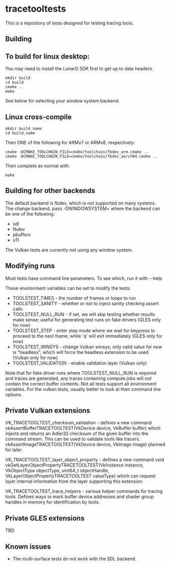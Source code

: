 tracetooltests
==============

This is a repository of tests designed for testing tracing tools.

Building
--------

To build for linux desktop:
--------------------------

You may need to install the LunarG SDK first to get up to date headers.

```
mkdir build
cd build
cmake ..
make
```

See below for selecting your window system backend.

Linux cross-compile
-------------------

```
mkdir build_name
cd build_name
```

Then ONE of the following for ARMv7 or ARMv8, respectively:
```
cmake -DCMAKE_TOOLCHAIN_FILE=cmake/toolchain/fbdev_arm.cmake ..
cmake -DCMAKE_TOOLCHAIN_FILE=cmake/toolchain/fbdev_aarch64.cmake ..
```

Then complete as normal with:
```
make
```

Building for other backends
---------------------------

The default backend is fbdev, which is not supported on many systems.
The change backend, pass -DWINDOWSYSTEM=<name of backend> where the
backend can be one of the following:

* sdl
* fbdev
* pbuffers
* x11

The Vulkan tests are currently not using any window system.

Modifying runs
--------------

Most tests have command line parameters. To see which, run it with --help

These environment variables can be set to modify the tests:

* TOOLSTEST_TIMES    - the number of frames or loops to run
* TOOLSTEST_SANITY   - whether or not to inject sanity checking assert calls
* TOOLSTEST_NULL_RUN - if set, we will skip testing whether results make sense;
  useful for generating test runs on fake drivers (GLES only for now)
* TOOLSTEST_STEP     - enter step mode where we wait for keypress to proceed to
  the next frame; while 'q' will exit immediately (GLES only for now)
* TOOLSTEST_WINSYS   - change Vulkan winsys; only valid value for now is "headless",
  which will force the headless extension to be used (Vulkan only for now)
* TOOLSTEST_VALIDATION - enable validation layer (Vulkan only)

Note that for fake driver runs where TOOLSTEST_NULL_RUN is required and traces are
generated, any traces containing compute jobs will _not_ contain the correct buffer
contents. Not all tests support all environment variables. For the vulkan tests,
usually better to look at their command line options.

Private Vulkan extensions
-------------------------

VK_TRACETOOLTEST_checksum_validation - defines a new command
vkAssertBufferTRACETOOLTEST(VkDevice device, VkBuffer buffer) which injects and
returns an Adler32 checksum of the given buffer into the command stream. This can
be used to validate tools like tracers.
vkAssertImageTRACETOOLTEST(VkDevice device, VkImage image) planned for later.

VK_TRACETOOLTEST_layer_object_property - defines a new command void
vkGetLayerObjectPropertyTRACETOOLTEST(VkInstance instance, VkObjectType objectType,
uint64_t objectHandle, VkLayerObjectPropertyTRACETOOLTEST valueType) which can request
layer internal information from the layer supporting this extension.

VK_TRACETOOLTEST_trace_helpers - various helper commands for tracing tools. Defines
ways to mark buffer device addresses and shader group handles in memory for
identification by tools.

Private GLES extensions
-----------------------

TBD

Known issues
------------

* The multi-surface tests do not work with the SDL backend.
